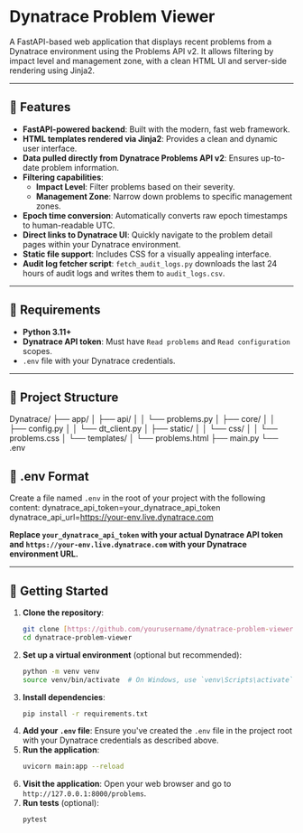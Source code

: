 # Dynatrace Problem Viewer

A FastAPI-based web application that displays recent problems from a Dynatrace environment using the Problems API v2. It allows filtering by impact level and management zone, with a clean HTML UI and server-side rendering using Jinja2.

---

## 🔧 Features

* **FastAPI-powered backend**: Built with the modern, fast web framework.
* **HTML templates rendered via Jinja2**: Provides a clean and dynamic user interface.
* **Data pulled directly from Dynatrace Problems API v2**: Ensures up-to-date problem information.
* **Filtering capabilities**:
    * **Impact Level**: Filter problems based on their severity.
    * **Management Zone**: Narrow down problems to specific management zones.
* **Epoch time conversion**: Automatically converts raw epoch timestamps to human-readable UTC.
* **Direct links to Dynatrace UI**: Quickly navigate to the problem detail pages within your Dynatrace environment.
* **Static file support**: Includes CSS for a visually appealing interface.
* **Audit log fetcher script**: `fetch_audit_logs.py` downloads the last 24 hours of audit logs and writes them to `audit_logs.csv`.

---

## 🧪 Requirements

* **Python 3.11+**
* **Dynatrace API token**: Must have `Read problems` and `Read configuration` scopes.
* `.env` file with your Dynatrace credentials.

---

## 📁 Project Structure
Dynatrace/
├── app/
│ ├── api/
│ │ └── problems.py
│ ├── core/
│ │ ├── config.py
│ │ └── dt_client.py
│ ├── static/
│ │ └── css/
│ │ └── problems.css
│ └── templates/
│ └── problems.html
├── main.py
└── .env
## 📄 .env Format

Create a file named `.env` in the root of your project with the following content:
dynatrace_api_token=your_dynatrace_api_token
dynatrace_api_url=https://your-env.live.dynatrace.com

**Replace `your_dynatrace_api_token` with your actual Dynatrace API token and `https://your-env.live.dynatrace.com` with your Dynatrace environment URL.**

---

## 🚀 Getting Started

1.  **Clone the repository**:
    ```bash
    git clone [https://github.com/yourusername/dynatrace-problem-viewer.git](https://github.com/yourusername/dynatrace-problem-viewer.git)
    cd dynatrace-problem-viewer
    ```
2.  **Set up a virtual environment** (optional but recommended):
    ```bash
    python -m venv venv
    source venv/bin/activate  # On Windows, use `venv\Scripts\activate`
    ```
3.  **Install dependencies**:
    ```bash
    pip install -r requirements.txt
    ```
4.  **Add your `.env` file**: Ensure you've created the `.env` file in the project root with your Dynatrace credentials as described above.
5.  **Run the application**:
    ```bash
    uvicorn main:app --reload
    ```
6.  **Visit the application**: Open your web browser and go to `http://127.0.0.1:8000/problems`.
7.  **Run tests** (optional):
    ```bash
    pytest
    ```
